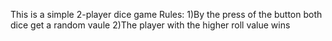 This is a simple 2-player dice game 
Rules:
      1)By the press of the button both dice get a random vaule
      2)The player with the higher roll value wins
